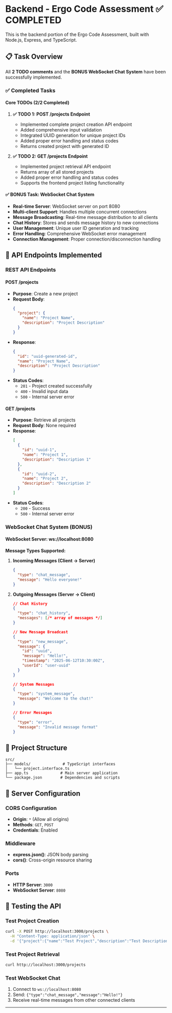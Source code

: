 # Backend - Ergo Code Assessment ✅ COMPLETED

This is the backend portion of the Ergo Code Assessment, built with Node.js, Express, and TypeScript.

## 📋 Task Overview

All **2 TODO comments** and the **BONUS WebSocket Chat System** have been successfully implemented.

### ✅ Completed Tasks

#### **Core TODOs (2/2 Completed)**

1. **✅ TODO 1: POST /projects Endpoint**
   - Implemented complete project creation API endpoint
   - Added comprehensive input validation
   - Integrated UUID generation for unique project IDs
   - Added proper error handling and status codes
   - Returns created project with generated ID

2. **✅ TODO 2: GET /projects Endpoint**
   - Implemented project retrieval API endpoint
   - Returns array of all stored projects
   - Added proper error handling and status codes
   - Supports the frontend project listing functionality

#### **✅ BONUS Task: WebSocket Chat System**
- **Real-time Server**: WebSocket server on port 8080
- **Multi-client Support**: Handles multiple concurrent connections
- **Message Broadcasting**: Real-time message distribution to all clients
- **Chat History**: Stores and sends message history to new connections
- **User Management**: Unique user ID generation and tracking
- **Error Handling**: Comprehensive WebSocket error management
- **Connection Management**: Proper connection/disconnection handling

## 🚀 API Endpoints Implemented

### **REST API Endpoints**

#### **POST /projects**
- **Purpose**: Create a new project
- **Request Body**: 
  ```json
  {
    "project": {
      "name": "Project Name",
      "description": "Project Description"
    }
  }
  ```
- **Response**: 
  ```json
  {
    "id": "uuid-generated-id",
    "name": "Project Name",
    "description": "Project Description"
  }
  ```
- **Status Codes**: 
  - `201` - Project created successfully
  - `400` - Invalid input data
  - `500` - Internal server error

#### **GET /projects**
- **Purpose**: Retrieve all projects
- **Request Body**: None required
- **Response**: 
  ```json
  [
    {
      "id": "uuid-1",
      "name": "Project 1",
      "description": "Description 1"
    },
    {
      "id": "uuid-2", 
      "name": "Project 2",
      "description": "Description 2"
    }
  ]
  ```
- **Status Codes**:
  - `200` - Success
  - `500` - Internal server error

### **WebSocket Chat System (BONUS)**

#### **WebSocket Server: ws://localhost:8080**

**Message Types Supported:**

1. **Incoming Messages (Client → Server)**
   ```json
   {
     "type": "chat_message",
     "message": "Hello everyone!"
   }
   ```

2. **Outgoing Messages (Server → Client)**
   ```json
   // Chat History
   {
     "type": "chat_history",
     "messages": [/* array of messages */]
   }
   
   // New Message Broadcast
   {
     "type": "new_message",
     "message": {
       "id": "uuid",
       "message": "Hello!",
       "timestamp": "2025-06-12T10:30:00Z",
       "userId": "user-uuid"
     }
   }
   
   // System Messages
   {
     "type": "system_message",
     "message": "Welcome to the chat!"
   }
   
   // Error Messages
   {
     "type": "error",
     "message": "Invalid message format"
   }
   ```



## 📁 Project Structure

```
src/
├── models/              # TypeScript interfaces
│   └── project.interface.ts
├── app.ts              # Main server application
└── package.json        # Dependencies and scripts
```

## 🔧 Server Configuration

### **CORS Configuration**
- **Origin**: `*` (Allow all origins)
- **Methods**: `GET`, `POST`
- **Credentials**: Enabled

### **Middleware**
- **express.json()**: JSON body parsing
- **cors()**: Cross-origin resource sharing

### **Ports**
- **HTTP Server**: `3000`
- **WebSocket Server**: `8080`


## 🧪 Testing the API

### **Test Project Creation**
```bash
curl -X POST http://localhost:3000/projects \
  -H "Content-Type: application/json" \
  -d '{"project":{"name":"Test Project","description":"Test Description"}}'
```

### **Test Project Retrieval**
```bash
curl http://localhost:3000/projects
```

### **Test WebSocket Chat**
1. Connect to `ws://localhost:8080`
2. Send: `{"type":"chat_message","message":"Hello!"}`
3. Receive real-time messages from other connected clients


---